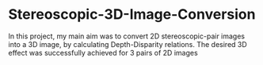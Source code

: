 # Stereoscopic-3D-Image-Conversion
In this project, my main aim was to convert 2D stereoscopic-pair images into a 3D image, by calculating Depth-Disparity relations. The desired 3D effect was successfully achieved for 3 pairs of 2D images
